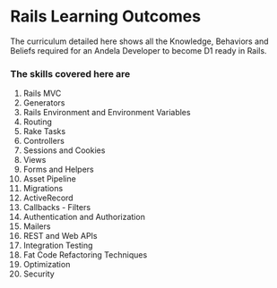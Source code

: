 # Rails Learning Outcomes

The curriculum detailed here shows all the Knowledge, Behaviors and Beliefs required for an Andela Developer to become D1 ready in Rails.

### The skills covered here are
1. Rails MVC
2. Generators
3. Rails Environment and Environment Variables
4. Routing
5. Rake Tasks
6. Controllers
7. Sessions and Cookies
8. Views
9. Forms and Helpers
10. Asset Pipeline
11. Migrations
12. ActiveRecord
13. Callbacks - Filters
14. Authentication and Authorization
15. Mailers
16. REST and Web APIs
17. Integration Testing
18. Fat Code Refactoring Techniques
19. Optimization
20. Security
